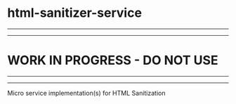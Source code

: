 # html-sanitizer-service

-----
-----
# WORK IN PROGRESS - DO NOT USE
-----
-----

Micro service implementation(s) for HTML Sanitization

